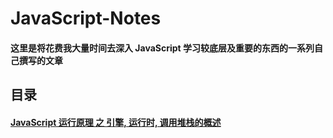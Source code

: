 # JavaScript-Notes

#### 这里是将花费我大量时间去深入 JavaScript 学习较底层及重要的东西的一系列自己撰写的文章

## 目录

#### [JavaScript 运行原理 之 引擎, 运行时, 调用堆栈的概述](https://github.com/blackCY/blog-JavaScript/issues/1)
